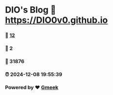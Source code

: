 # DIO's Blog :link: https://DIO0v0.github.io 
### :page_facing_up: [12](https://DIO0v0.github.io/tag.html) 
### :speech_balloon: 2 
### :hibiscus: 31876 
### :alarm_clock: 2024-12-08 19:55:39 
### Powered by :heart: [Gmeek](https://github.com/Meekdai/Gmeek)
